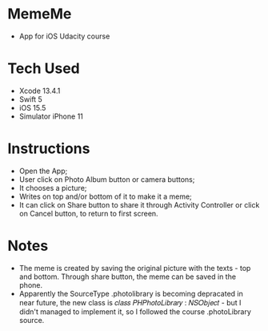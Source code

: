 # MemeMe
* App for iOS Udacity course

# Tech Used
* Xcode 13.4.1
* Swift 5
* iOS 15.5
* Simulator iPhone 11

# Instructions
* Open the App;
* User click on Photo Album button or camera buttons;
* It chooses a picture;
* Writes on top and/or bottom of it to make it a meme;
* It can click on Share button to share it through Activity Controller or click on Cancel button, to return to first screen.

# Notes
* The meme is created by saving the original picture with the texts - top and bottom. Through share button, the meme can be saved in the phone. 
* Apparently the SourceType .photolibrary is becoming depracated in near future, the new class is 𝑐𝑙𝑎𝑠𝑠 𝑃𝐻𝑃ℎ𝑜𝑡𝑜𝐿𝑖𝑏𝑟𝑎𝑟𝑦 : 𝑁𝑆𝑂𝑏𝑗𝑒𝑐𝑡 - but I didn't managed to implement it, so I followed the course .photoLibrary source.

